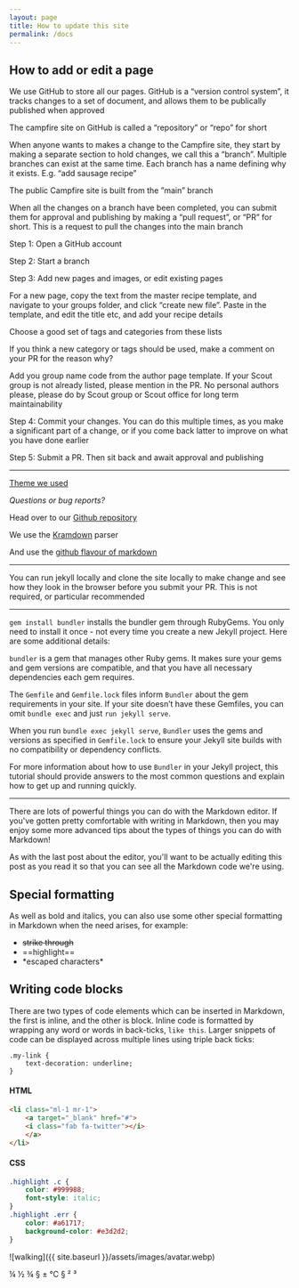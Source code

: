 ```yaml
---
layout: page
title: How to update this site
permalink: /docs
---
```


## How to add or edit a page

We use GitHub to store all our pages. GitHub is a “version control system”, it tracks changes to a set of document, and allows them to be publically published when approved

The campfire site on GitHub is called a “repository” or “repo” for short

When anyone wants to makes a change to the Campfire site, they start by making a separate section to hold changes, we call this a “branch”. Multiple branches can exist at the same time. Each branch has a name defining why it exists. E.g. “add sausage recipe”

The public Campfire site is built from the ”main” branch

When all the changes on a branch have been completed, you can submit them for approval and publishing by making a “pull request”, or “PR” for short. This is a request to pull the changes into the main branch

Step 1: Open a GitHub account

Step 2: Start a branch

Step 3: Add new pages and images, or edit existing pages

For a new page, copy the text from the master recipe template, and navigate to your groups folder, and click “create new file”. Paste in the template, and edit the title etc, and add your recipe details

Choose a good set of tags and categories from these lists

If you think a new category or tags should be used, make a comment on your PR for the reason why?

Add you group name code from the author page template. If your Scout group is not already listed, please mention in the PR. No personal authors please, please do by Scout group or Scout office for long term maintainability

Step 4: Commit your changes. You can do this multiple times, as you make a significant part of a change, or if you come back latter to improve on what you have done earlier

Step 5: Submit a PR. Then sit back and await approval and publishing

---

[Theme we used](https://bootstrapstarter.com/bootstrap-templates/template-mediumish-bootstrap-jekyll/)

*Questions or bug reports?*

Head over to our [Github repository](https://github.com/Kaukapakapa-Scout-Group/campfire)

We use the [Kramdown](https://kramdown.gettalong.org/documentation.html) parser

And use the [github flavour of markdown](https://github.github.com/gfm/)

---

You can run jekyll locally and clone the site locally to make change and see how they look in the browser before you submit your PR. This is not required, or particular recommended

---

`gem install bundler` installs the bundler gem through RubyGems. You only need to install it once - not every time you create a new Jekyll project. Here are some additional details:

`bundler` is a gem that manages other Ruby gems. It makes sure your gems and gem versions are compatible, and that you have all necessary dependencies each gem requires.

The `Gemfile` and `Gemfile.lock` files inform `Bundler` about the gem requirements in your site. If your site doesn’t have these Gemfiles, you can omit `bundle exec` and just `run jekyll serve`.

When you run `bundle exec jekyll serve`, `Bundler` uses the gems and versions as specified in `Gemfile.lock` to ensure your Jekyll site builds with no compatibility or dependency conflicts.

For more information about how to use `Bundler` in your Jekyll project, this tutorial should provide answers to the most common questions and explain how to get up and running quickly.

---

There are lots of powerful things you can do with the Markdown editor. If you've gotten pretty comfortable with writing in Markdown, then you may enjoy some more advanced tips about the types of things you can do with Markdown!

As with the last post about the editor, you'll want to be actually editing this post as you read it so that you can see all the Markdown code we're using.

## Special formatting

As well as bold and italics, you can also use some other special formatting in Markdown when the need arises, for example:

+ ~~strike through~~
+ ==highlight==
+ \*escaped characters\*


## Writing code blocks

There are two types of code elements which can be inserted in Markdown, the first is inline, and the other is block. Inline code is formatted by wrapping any word or words in back-ticks, `like this`. Larger snippets of code can be displayed across multiple lines using triple back ticks:

```
.my-link {
    text-decoration: underline;
}
```

#### HTML

```html
<li class="ml-1 mr-1">
    <a target="_blank" href="#">
    <i class="fab fa-twitter"></i>
    </a>
</li>
```

#### CSS

```css
.highlight .c {
    color: #999988;
    font-style: italic; 
}
.highlight .err {
    color: #a61717;
    background-color: #e3d2d2; 
}
```

![walking]({{ site.baseurl }}/assets/images/avatar.webp)

¼
½
¾
§
±
°C
§
²
³
